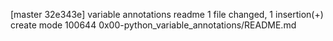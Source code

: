[master 32e343e] variable annotations readme
 1 file changed, 1 insertion(+)
 create mode 100644 0x00-python_variable_annotations/README.md
